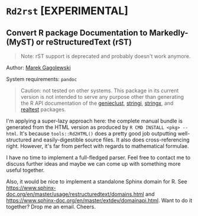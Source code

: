 # `Rd2rst` [EXPERIMENTAL]
## Convert R package Documentation to Markedly- (MyST) or reStructuredText (rST)

> Note: rST support is deprecated and probably doesn't work anymore.

Author: [Marek Gagolewski](https://www.gagolewski.com)

System requirements: `pandoc`

> Caution: not tested on other systems.
This package in its current version is not intended to serve any
purpose other than generating the R API documentation
of the
[genieclust](https://genieclust.gagolewski.com),
[stringi](https://stringi.gagolewski.com),
[stringx](https://stringx.gagolewski.com),
and [realtest](https://realtest.gagolewski.com)
packages.


I'm applying a super-lazy approach here: the complete manual bundle
is generated from the HTML version as produced by `R CMD INSTALL <pkg> --html`.
It's because `tools::Rd2HTML()` does a pretty good job
outputting well-structured and easily-digestible source files.
It also does cross-referencing right.
However, it's far from perfect with regards to mathematical formulae.

I have no time to implement a full-fledged parser.
Feel free to contact me to discuss further ideas and maybe
we can come up with something more useful together.

Also, it would be nice to implement a standalone Sphinx domain for R.
See <https://www.sphinx-doc.org/en/master/usage/restructuredtext/domains.html>
and <https://www.sphinx-doc.org/en/master/extdev/domainapi.html>.
Want to do it together? Drop me an email. Cheers.

